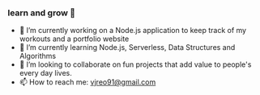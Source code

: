 <h3> learn and grow 🤙</h3>

- 🔭 I’m currently working on a Node.js application to keep track of my workouts and a portfolio website
- 🌱 I’m currently learning Node.js, Serverless, Data Structures and Algorithms
- 👯 I’m looking to collaborate on fun projects that add value to people's every day lives.
- 📫 How to reach me: vjreo91@gmail.com
